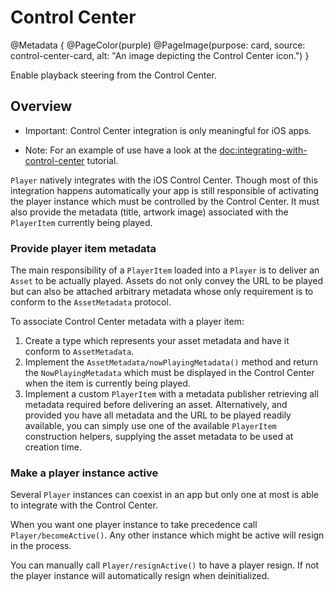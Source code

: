# Control Center

@Metadata {
    @PageColor(purple)
    @PageImage(purpose: card, source: control-center-card, alt: "An image depicting the Control Center icon.")
}

Enable playback steering from the Control Center.

## Overview

- Important: Control Center integration is only meaningful for iOS apps.

- Note: For an example of use have a look at the <doc:integrating-with-control-center> tutorial.

``Player`` natively integrates with the iOS Control Center. Though most of this integration happens automatically your app is still responsible of activating the player instance which must be controlled by the Control Center. It must also provide the metadata (title, artwork image) associated with the ``PlayerItem`` currently being played.

### Provide player item metadata

The main responsibility of a ``PlayerItem`` loaded into a ``Player`` is to deliver an ``Asset`` to be actually played. Assets do not only convey the URL to be played but can also be attached arbitrary metadata whose only requirement is to conform to the ``AssetMetadata`` protocol.

To associate Control Center metadata with a player item:

1. Create a type which represents your asset metadata and have it conform to ``AssetMetadata``.
2. Implement the ``AssetMetadata/nowPlayingMetadata()`` method and return the ``NowPlayingMetadata`` which must be displayed in the Control Center when the item is currently being played.
3. Implement a custom ``PlayerItem`` with a metadata publisher retrieving all metadata required before delivering an asset. Alternatively, and provided you have all metadata and the URL to be played readily available, you can simply use one of the available ``PlayerItem`` construction helpers, supplying the asset metadata to be used at creation time.

### Make a player instance active

Several ``Player`` instances can coexist in an app but only one at most is able to integrate with the Control Center.

When you want one player instance to take precedence call ``Player/becomeActive()``. Any other instance which might be active will resign in the process.

You can manually call ``Player/resignActive()`` to have a player resign. If not the player instance will automatically resign when deinitialized.

